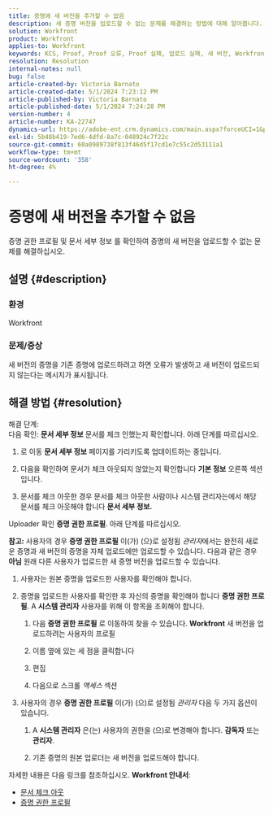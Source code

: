 ```yaml
---
title: 증명에 새 버전을 추가할 수 없음
description: 새 증명 버전을 업로드할 수 없는 문제를 해결하는 방법에 대해 알아봅니다.
solution: Workfront
product: Workfront
applies-to: Workfront
keywords: KCS, Proof, Proof 오류, Proof 실패, 업로드 실패, 새 버전, Workfront
resolution: Resolution
internal-notes: null
bug: false
article-created-by: Victoria Barnato
article-created-date: 5/1/2024 7:23:12 PM
article-published-by: Victoria Barnato
article-published-date: 5/1/2024 7:24:28 PM
version-number: 4
article-number: KA-22747
dynamics-url: https://adobe-ent.crm.dynamics.com/main.aspx?forceUCI=1&pagetype=entityrecord&etn=knowledgearticle&id=e55ddd3a-f007-ef11-9f89-000d3a372703
exl-id: 5b48b419-7ed6-4dfd-8a7c-048924c7f22c
source-git-commit: 60a0989738f813f46d5f17cd1e7c55c2d53111a1
workflow-type: tm+mt
source-wordcount: '358'
ht-degree: 4%

---
```


# 증명에 새 버전을 추가할 수 없음


증명 권한 프로필 및 문서 세부 정보 를 확인하여 증명의 새 버전을 업로드할 수 없는 문제를 해결하십시오.

## 설명 {#description}


### <b>환경</b>

Workfront



### <b>문제/증상</b>

새 버전의 증명을 기존 증명에 업로드하려고 하면 오류가 발생하고 새 버전이 업로드되지 않는다는 메시지가 표시됩니다.


## 해결 방법 {#resolution}

해결 단계:<br>
다음 확인: <b>문서 세부 정보</b> 문서를 체크 인했는지 확인합니다. 아래 단계를 따르십시오.

1. 로 이동 <b>문서 세부 정보</b> 페이지를 가리키도록 업데이트하는 중입니다.


2. 다음을 확인하여 문서가 체크 아웃되지 않았는지 확인합니다 <b>기본 정보</b> 오른쪽 섹션입니다.


3. 문서를 체크 아웃한 경우 문서를 체크 아웃한 사람이나 시스템 관리자는에서 해당 문서를 체크 아웃해야 합니다 <b>문서 세부 정보.</b>




Uploader 확인 <b>증명 권한 프로필</b>. 아래 단계를 따르십시오.

<b>참고:</b> 사용자의 경우 <b>증명 권한 프로필</b> 이(가) (으)로 설정됨 *관리자*&#x200B;에서는 완전히 새로운 증명과 새 버전의 증명을 자체 업로드에만 업로드할 수 있습니다. 다음과 같은 경우 <b>아님</b> 원래 다른 사용자가 업로드한 새 증명 버전을 업로드할 수 있습니다.

1. 사용자는 원본 증명을 업로드한 사용자를 확인해야 합니다.


2. 증명을 업로드한 사용자를 확인한 후 자신의 증명을 확인해야 합니다 <b>증명 권한 프로필</b>. A <b>시스템 관리자</b> 사용자를 위해 이 항목을 조회해야 합니다.

   1. 다음 <b>증명 권한 프로필</b> 로 이동하여 찾을 수 있습니다. <b>Workfront</b> 새 버전을 업로드하려는 사용자의 프로필


   2. 이름 옆에 있는 세 점을 클릭합니다


   3. 편집


   4. 다음으로 스크롤 *액세스* 섹션


3. 사용자의 경우 <b>증명 권한 프로필</b> 이(가) (으)로 설정됨 *관리자* 다음 두 가지 옵션이 있습니다.

   1. A <b>시스템 관리자</b> 은(는) 사용자의 권한을 (으)로 변경해야 합니다. <b>감독자</b> 또는 <b>관리자</b>.


   2. 기존 증명의 원본 업로더는 새 버전을 업로드해야 합니다.




자세한 내용은 다음 링크를 참조하십시오. <b>Workfront 안내서</b>:

- [문서 체크 아웃](https://experienceleague.adobe.com/docs/workfront/using/documents/manage-documents/check-out-documents.html)
- [증명 권한 프로필](https://experienceleague.adobe.com/docs/workfront/using/review-and-approve-work/proofing/proofing-overview/permission-profiles.html)
